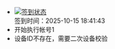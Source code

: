 - [![签到状态](https://github.com/womade/Cloud189-Actions/actions/workflows/main.yml/badge.svg?branch=main)](https://github.com/womade/Cloud189-Actions/actions/workflows/main.yml) <br> 签到时间：2025-10-15 18:41:43
- 开始执行帐号1
- 设备ID不存在，需要二次设备校验
